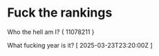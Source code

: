 # Fuck the rankings

Who the hell am I?
{ 11078211 }

What fucking year is it?
[ 2025-03-23T23:20:00Z ]
